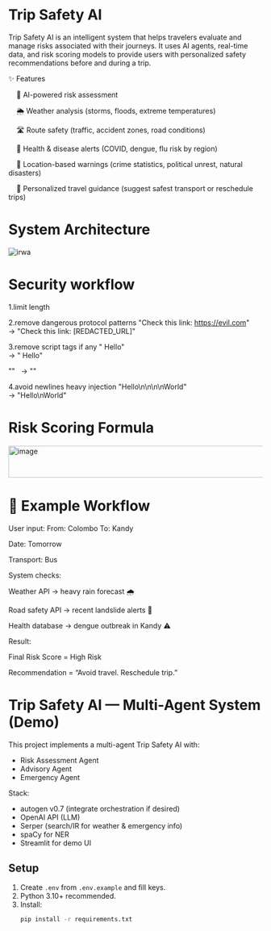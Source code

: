 #  Trip Safety AI

Trip Safety AI is an intelligent system that helps travelers evaluate and manage risks associated with their journeys. It uses AI agents, real-time data, and risk scoring models to provide users with personalized safety recommendations before and during a trip.

✨ Features

   &nbsp; &nbsp; 🧠 AI-powered risk assessment

   &nbsp; &nbsp; 🌦️ Weather analysis (storms, floods, extreme temperatures)

   &nbsp; &nbsp; 🛣️ Route safety (traffic, accident zones, road conditions)

   &nbsp; &nbsp; 🦠 Health & disease alerts (COVID, dengue, flu risk by region)

   &nbsp; &nbsp; 📍 Location-based warnings (crime statistics, political unrest, natural disasters)

   &nbsp; &nbsp; 🧭 Personalized travel guidance (suggest safest transport or reschedule trips)

# System Architecture
![irwa](https://github.com/user-attachments/assets/ab3220f2-0eeb-40bc-a9b2-d6a3cefcc554)

# Security workflow
1.limit length

2.remove dangerous protocol patterns
"Check this link: https://evil.com"  
→ "Check this link: [REDACTED_URL]"

3.remove script tags if any
"<script>alert('Hacked!')</script> Hello"  
→ " Hello"

"<ScRiPt>\nconsole.log('test');\n</sCrIpT>"  
→ ""

4.avoid newlines heavy injection
"Hello\n\n\n\nWorld"  
→ "Hello\nWorld"

# Risk Scoring Formula
<img width="794" height="63" alt="image" src="https://github.com/user-attachments/assets/50201306-1dbd-4962-91af-af3963b096be" />


# 🔎 Example Workflow

User input:
   From: Colombo
   To: Kandy

Date: Tomorrow

Transport: Bus

System checks:

Weather API → heavy rain forecast 🌧️

Road safety API → recent landslide alerts 🚧

Health database → dengue outbreak in Kandy ⚠️

Result:

Final Risk Score = High Risk

Recommendation = “Avoid travel. Reschedule trip.”

# Trip Safety AI — Multi-Agent System (Demo)

This project implements a multi-agent Trip Safety AI with:
- Risk Assessment Agent
- Advisory Agent
- Emergency Agent

Stack:
- autogen v0.7 (integrate orchestration if desired)
- OpenAI API (LLM)
- Serper (search/IR for weather & emergency info)
- spaCy for NER
- Streamlit for demo UI

## Setup

1. Create `.env` from `.env.example` and fill keys.
2. Python 3.10+ recommended.
3. Install:
   ```bash
   pip install -r requirements.txt
